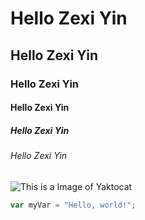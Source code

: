 # Hello Zexi Yin
## Hello Zexi Yin
### Hello Zexi Yin
#### Hello Zexi Yin
##### Hello Zexi Yin
###### Hello Zexi Yin

![This is a Image of Yaktocat](https://octodex.github.com/images/yaktocat.png)

``` javascript
var myVar = "Hello, world!";
```
